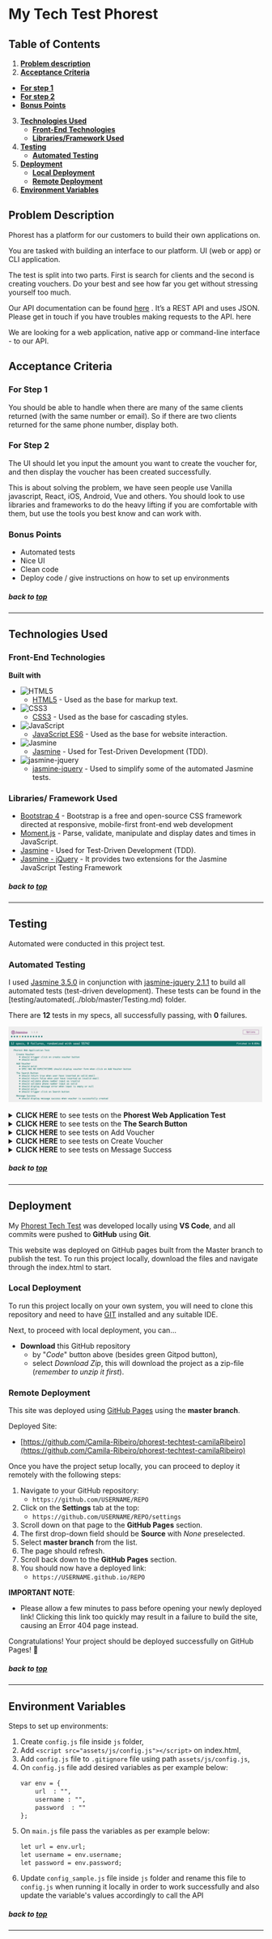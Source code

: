 # My Tech Test Phorest

## Table of Contents
1. [**Problem description**](#problem-description)
2. [**Acceptance Criteria**](#acceptance-criteria)
  - [**For step 1**](#for-step-1)
  - [**For step 2**](#for-step-2)
  - [**Bonus Points**](#bonus-points)
3. [**Technologies Used**](#technologies-used)
    - [**Front-End Technologies**](#front-end-technologies)
    - [**Libraries/Framework Used**](#Libraries/-framework-used)
4. [**Testing**](#testing)
    - [**Automated Testing**](#automated-testing)
5. [**Deployment**](#deployment)
    - [**Local Deployment**](#local-deployment)
    - [**Remote Deployment**](#remote-deployment)
6. [**Environment Variables**](#environment-variables)
   

## Problem Description
Phorest has a platform for our customers to build their own applications on.

You are tasked with building an interface to our platform. UI (web or app) or CLI application.

The test is split into two parts. First is search for clients and the second is creating vouchers. Do
your best and see how far you get without stressing yourself too much.

Our API documentation can be found [here](https://api-gateway-dev.phorest.com/third-party-api-server/swagger-ui.html) . It’s a REST API and uses JSON. Please get in touch if
you have troubles making requests to the API.
here

We are looking for a web application, native app or command-line interface - to our API.


## Acceptance Criteria

### For Step 1
You should be able to handle when there are many of the same clients returned (with the same
number or email). So if there are two clients returned for the same phone number, display both.

### For Step 2
The UI should let you input the amount you want to create the voucher for, and then display the
voucher has been created successfully.

This is about solving the problem, we have seen people use Vanilla javascript, React, iOS, Android,
Vue and others. You should look to use libraries and frameworks to do the heavy lifting if you are
comfortable with them, but use the tools you best know and can work with.

### Bonus Points
- Automated tests
- Nice UI
- Clean code
- Deploy code / give instructions on how to set up environments

##### back to [top](#table-of-contents)
***


## Technologies Used

### Front-End Technologies
<b>Built with</b>
- ![HTML5](https://img.shields.io/static/v1?label=HTML&message=5&color=E34F26&logo=html5&logoColor=ffffff)
    - [HTML5](https://developer.mozilla.org/en-US/docs/Web/Guide/HTML/HTML5) - Used as the base for markup text.
- ![CSS3](https://img.shields.io/static/v1?label=CSS&message=3&color=1572B6&logo=css3&logoColor=ffffff)
    - [CSS3](https://developer.mozilla.org/en-US/docs/Web/CSS/CSS3) - Used as the base for cascading styles.
- ![JavaScript](https://img.shields.io/static/v1?label=JavaScript&message=ES6&color=F7DF1E&logo=javascript&logoColor=ffffff)
    - [JavaScript ES6](https://developer.mozilla.org/en-US/docs/Web/JavaScript) - Used as the base for website interaction.
- ![Jasmine](https://img.shields.io/static/v1?label=Jasmine&message=3.5.0&color=8A4182)
    - [Jasmine](https://jasmine.github.io/) - Used for Test-Driven Development (TDD).
- ![jasmine-jquery](https://img.shields.io/static/v1?label=jasmine-jquery&message=2.1.1&color=535B9F)
    - [jasmine-jquery](https://www.npmjs.com/package/jasmine-jquery) - Used to simplify some of the automated Jasmine tests.

### Libraries/ Framework Used
- [Bootstrap 4](https://getbootstrap.com/) - Bootstrap is a free and open-source CSS framework directed at responsive, mobile-first front-end web development
- [Moment.js](https://momentjs.com/) - Parse, validate, manipulate and display dates and times in JavaScript.
- [Jasmine](https://jasmine.github.io/) - Used for Test-Driven Development (TDD).
- [Jasmine - jQuery](https://github.com/velesin/jasmine-jquery) - It provides two extensions for the Jasmine JavaScript Testing Framework

 
##### back to [top](#table-of-contents)
***

## Testing
Automated were conducted in this project test. 

### Automated Testing
I used [Jasmine 3.5.0](https://jasmine.github.io/) in conjunction with [jasmine-jquery 2.1.1](https://github.com/velesin/jasmine-jquery) to build all automated tests (test-driven development). These tests can be found in the [testing/automated(../blob/master/Testing.md) folder.

There are **12** tests in my specs, all successfully passing, with **0** failures.

![Jasmine Spec Results](testing/automated/jasmine-test.png "Jasmine Spec Results")

<details>
<summary><b>CLICK HERE</b> to see tests on the <b>Phorest Web Application Test</b></summary>

- describe: The Search Button
- describe: Add Voucher
- describe: Create Voucher
- describe: Message Success

</details>
<details>
<summary><b>CLICK HERE</b> to see tests on the <b>The Search Button</b></summary>

- should exist
- should trigger click on the Search button
- should display message error when input is empty or null
- should return false when the user have inserted an invalid email
- should return true when the user have inserted a valid email
- should validate phone number input as valid
- should validate phone number input as invalid
</details>

<details>
<summary><b>CLICK HERE</b> to see tests on Add Voucher</b></summary>

- should exist
- should display voucher form when clicking on Add Voucher button

</details>

<details>
<summary><b>CLICK HERE</b> to see tests on Create Voucher</b></summary>

- should exist
- should trigger click on create voucher button

</details>

<details>
<summary><b>CLICK HERE</b> to see tests on Message Success</b></summary>

- should display message success when the voucher is successfully created

</details>

##### back to [top](#table-of-contents)

*** 
## Deployment

My [Phorest Tech Test](https://github.com/Camila-Ribeiro/phorest-techtest-camilaRibeiro) was developed locally using **VS Code**, and all commits were pushed to **GitHub** using **Git**.

This website was deployed on GitHub pages built from the Master branch to publish the test.
To run this project locally, download the files and navigate through the index.html to start.

### Local Deployment

To run this project locally on your own system, you will need to clone this repository and need to have [GIT](https://www.atlassian.com/git/tutorials/install-git) installed and any suitable IDE.

Next, to proceed with local deployment, you can...

- **Download** this GitHub repository
    - by "*Code*" button above (besides green Gitpod button),
    - select *Download Zip*, this will download the project as a zip-file (*remember to unzip it first*).

### Remote Deployment

This site was deployed using [GitHub Pages](https://pages.github.com/) using the **master branch**.

Deployed Site:
- [https://github.com/Camila-Ribeiro/phorest-techtest-camilaRibeiro](https://github.com/Camila-Ribeiro/phorest-techtest-camilaRibeiro)

Once you have the project setup locally, you can proceed to deploy it remotely with the following steps:

1. Navigate to your GitHub repository:
    - `https://github.com/USERNAME/REPO`
2. Click on the **Settings** tab at the top:
    - `https://github.com/USERNAME/REPO/settings`
3. Scroll down on that page to the **GitHub Pages** section.
4. The first drop-down field should be **Source** with *None* preselected.
5. Select **master branch** from the list.
6. The page should refresh.
7. Scroll back down to the **GitHub Pages** section.
8. You should now have a deployed link:
    - `https://USERNAME.github.io/REPO`

**IMPORTANT NOTE**:
- Please allow a few minutes to pass before opening your newly deployed link! Clicking this link too quickly may result in a failure to build the site, causing an Error 404 page instead.

Congratulations! Your project should be deployed successfully on GitHub Pages! :tada: 

##### back to [top](#table-of-contents)

*** 


## Environment Variables
Steps to set up environments:

1. Create `config.js` file inside `js` folder,
2. Add `<script src="assets/js/config.js"></script>` on index.html,
3. Add `config.js` file to `.gitignore` file using path `assets/js/config.js`,
4. On `config.js` file add desired variables as per example below:
    ```
    var env = {
        url  : "",
        username : "",
        password  : ""
    };
    ```
5. On `main.js` file pass the variables as per example below:
     ```
    let url = env.url;
    let username = env.username;
    let password = env.password;
    ```
6.  Update `config_sample.js` file inside `js` folder and rename this file to `config.js` when running it locally in order to work successfully and also update the variable's values accordingly to call the API


##### back to [top](#table-of-contents)

*** 
